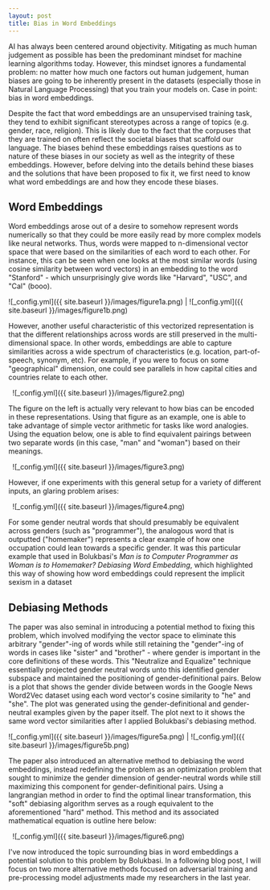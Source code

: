 ```yaml
---
layout: post
title: Bias in Word Embeddings
---
```

AI has always been centered around objectivity. Mitigating as much human judgement as possible has been the predominant mindset for machine learning algorithms today. However, this mindset ignores a fundamental problem: no matter how much one factors out human judgement, human biases are going to be inherently present in the datasets (especially those in Natural Language Processing) that you train your models on. Case in point: bias in word embeddings. 

Despite the fact that word embeddings are an unsupervised training task, they tend to exhibit significant stereotypes across a range of topics (e.g. gender, race, religion). This is likely due to the fact that the corpuses that they are trained on often reflect the societal biases that scaffold our language. The biases behind these embeddings raises questions as to nature of these biases in our society as well as the integrity of these embeddings. However, before delving into the details behind these biases and the solutions that have been proposed to fix it, we first need to know what word embeddings are and how they encode these biases.
   
   
## Word Embeddings
Word embeddings arose out of a desire to somehow represent words numerically so that they could be more easily read by more complex models like neural networks. Thus, words were mapped to n-dimensional vector space that were based on the similarities of each word to each other. For instance, this can be seen when one looks at the most similar words (using cosine similarity between word vectors) in an embedding to the word "Stanford" - which unsurprisingly give words like "Harvard", "USC", and "Cal" (booo).

![_config.yml]({{ site.baseurl }}/images/figure1a.png) | ![_config.yml]({{ site.baseurl }}/images/figure1b.png)

However, another useful characteristic of this vectorized representation is that the different relationships across words are still preserved in the multi-dimensional space. In other words, embeddings are able to capture similarities across a wide spectrum of characteristics (e.g. location, part-of-speech, synonym, etc). For example, if you were to focus on some "geographical" dimension, one could see parallels in how capital cities and countries relate to each other.

&nbsp;
![_config.yml]({{ site.baseurl }}/images/figure2.png)
 &nbsp;
 
The figure on the left is actually very relevant to how bias can be encoded in these representations. Using that figure as an example, one is able to take advantage of simple vector arithmetic for tasks like word analogies. Using the equation below, one is able to find equivalent pairings between two separate words (in this case, "man" and "woman") based on their meanings.

&nbsp;
![_config.yml]({{ site.baseurl }}/images/figure3.png)
&nbsp;

However, if one experiments with this general setup for a variety of different inputs, an glaring problem arises:
 
&nbsp;
![_config.yml]({{ site.baseurl }}/images/figure4.png)
&nbsp;
 
For some gender neutral words that should presumably be equivalent across genders (such as "programmer"), the analogous word that is outputted ("homemaker") represents a clear example of how one occupation could lean towards a specific gender. It was this particular example that used in Bolukbasi's _Man is to Computer Programmer as Woman is to Homemaker?  Debiasing  Word  Embedding_, which highlighted this way of showing how word embeddings could represent the implicit sexism in a dataset
 
 
## Debiasing Methods
The paper was also seminal in introducing a potential method to fixing this problem, which involved modifying the vector space to eliminate this arbitrary "gender"-ing of words while still retaining the "gender"-ing of words in cases like "sister" and "brother" - where gender is important in the core definitions of these words. This "Neutralize and Equalize" technique essentially projected gender neutral words unto this identified gender subspace and maintained the positioning of gender-definitional pairs. Below is a plot that shows the gender divide between words in the Google News Word2Vec dataset using each word vector's cosine similarity to "he" and "she". The plot was generated using the gender-definitional and gender-neutral examples given by the paper itself. The plot next to it shows the same word vector similarities after I applied Bolukbasi's debiasing method.

![_config.yml]({{ site.baseurl }}/images/figure5a.png) | ![_config.yml]({{ site.baseurl }}/images/figure5b.png)
 
The paper also introduced an alternative method to debiasing the word embeddings, instead redefining the problem as an optimization problem that sought to minimize the gender dimension of gender-neutral words while still maximizing this component for gender-definitional pairs. Using a langrangian method in order to find the optimal linear transformation, this "soft" debiasing algorithm serves as a rough equivalent to the aforementioned "hard" method. This method and its associated mathematical equation is outline here below:
 
 &nbsp;
![_config.yml]({{ site.baseurl }}/images/figure6.png)
 &nbsp;
 
I've now introduced the topic surrounding bias in word embeddings a potential solution to this problem by Bolukbasi. In a following blog post, I will focus on two more alternative methods focused on adversarial training and pre-processing model adjustments made my researchers in the last year. 
